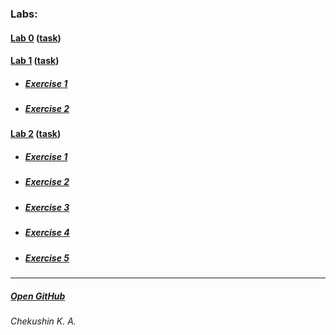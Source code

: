 ### Labs: 
#### [Lab 0](https://otm-pro.github.io/InternetProgramming/Lab0/) ([task](https://drive.google.com/file/d/1yY8qoFM-BmJyupWtbfiTg4SL-JaDVq1J/view))

#### [Lab 1](https://otm-pro.github.io/InternetProgramming/Lab1/) ([task](https://drive.google.com/file/d/10frxdvfaYy-H85g8hlEgZM0hyZHFt0o9/view))
* ##### [Exercise 1](https://otm-pro.github.io/InternetProgramming/lab1/task1)
* ##### [Exercise 2](https://otm-pro.github.io/InternetProgramming/lab1/task2)

#### [Lab 2](https://otm-pro.github.io/InternetProgramming/Lab2/) ([task](https://drive.google.com/file/d/1ckOzfuITHkTUJg6mFHW21frRYVrfVjAk/view))
* ##### [Exercise 1](https://otm-pro.github.io/InternetProgramming/Lab2/lab2-1.html)
* ##### [Exercise 2](https://otm-pro.github.io/InternetProgramming/Lab2/lab2-2.html)
* ##### [Exercise 3](https://otm-pro.github.io/InternetProgramming/Lab2/lab2-3.html)
* ##### [Exercise 4](https://otm-pro.github.io/InternetProgramming/Lab2/lab2-4.html)
* ##### [Exercise 5](https://otm-pro.github.io/InternetProgramming/Lab2/lab2-5.html)
---
##### [Open GitHub](https://github.com/OTM-Pro/InternetProgramming)
###### Chekushin K. A.
